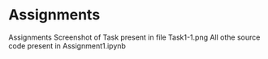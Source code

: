 # Assignments
Assignments
Screenshot of Task present in file Task1-1.png
All othe source code present in Assignment1.ipynb
